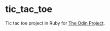 # tic_tac_toe

Tic tac toe project in Ruby for [The Odin Project](https://www.theodinproject.com/paths/full-stack-ruby-on-rails/courses/ruby-programming/lessons/tic-tac-toe).

